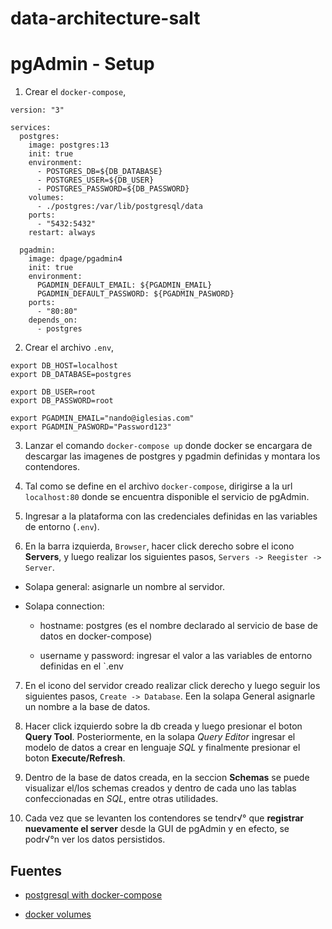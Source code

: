 # data-architecture-salt


# pgAdmin - Setup

1. Crear el `docker-compose`,

```
version: "3"

services: 
  postgres:
    image: postgres:13
    init: true
    environment: 
      - POSTGRES_DB=${DB_DATABASE}
      - POSTGRES_USER=${DB_USER}
      - POSTGRES_PASSWORD=${DB_PASSWORD}
    volumes:
      - ./postgres:/var/lib/postgresql/data
    ports: 
      - "5432:5432"
    restart: always

  pgadmin:
    image: dpage/pgadmin4
    init: true
    environment: 
      PGADMIN_DEFAULT_EMAIL: ${PGADMIN_EMAIL}
      PGADMIN_DEFAULT_PASSWORD: ${PGADMIN_PASWORD}
    ports:
      - "80:80"
    depends_on: 
      - postgres 
```

2. Crear el archivo `.env`,

```
export DB_HOST=localhost 
export DB_DATABASE=postgres

export DB_USER=root
export DB_PASSWORD=root

export PGADMIN_EMAIL="nando@iglesias.com"
export PGADMIN_PASWORD="Password123"
```

3. Lanzar el comando `docker-compose up` donde docker se encargara de descargar las imagenes de postgres y pgadmin definidas y montara los contendores.

4. Tal como se define en el archivo `docker-compose`, dirigirse a la url `localhost:80` donde se encuentra disponible el servicio de pgAdmin.

5. Ingresar a la plataforma con las credenciales definidas en las variables de entorno (`.env`).

6. En la barra izquierda, `Browser`, hacer click derecho sobre el icono **Servers**, y luego realizar los siguientes pasos, `Servers -> Reegister -> Server`. 

  - Solapa general: asignarle un nombre al servidor.

  - Solapa connection:

      * hostname: postgres (es el nombre declarado al servicio de base de datos en docker-compose)

      * username y password: ingresar el valor a las variables de entorno definidas en el `.env

7. En el icono del servidor creado realizar click derecho y luego seguir los siguientes pasos, `Create -> Database`. Een la solapa General asignarle un nombre a la base de datos.

8. Hacer click izquierdo sobre la db creada y luego presionar el boton **Query Tool**. Posteriormente, en la solapa *Query Editor* ingresar el modelo de datos a crear en lenguaje *SQL* y finalmente presionar el boton **Execute/Refresh**. 

9. Dentro de la base de datos creada, en la seccion **Schemas** se puede visualizar el/los schemas creados y dentro de cada uno las tablas confeccionadas en *SQL*, entre otras utilidades.

10. Cada vez que se levanten los contendores se tendr√° que **registrar nuevamente el server** desde la GUI de pgAdmin y en efecto, se podr√°n ver los datos persistidos.


## Fuentes

- [postgresql with docker-compose](https://linuxhint.com/run_postgresql_docker_compose/)

- [docker volumes](https://docs.docker.com/storage/volumes/)
